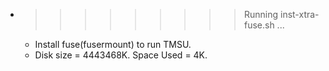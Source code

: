* >>>>>>>>> Running inst-xtra-fuse.sh ...
  * Install fuse(fusermount) to run TMSU.
  * Disk size = 4443468K. Space Used = 4K.
